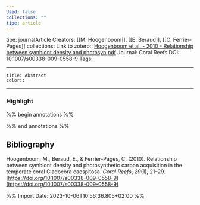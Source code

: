 ```yaml
---
Used: false
collections: ""
tipe: article
---
```

tipe: journalArticle
Creators: [[M. Hoogenboom]], [[E. Beraud]], [[C. Ferrier-Pagès]]
collections: 
Link to zotero:: [Hoogenboom et al. - 2010 - Relationship between symbiont density and photosyn.pdf](zotero://select/library/items/M68V6VWE)
Journal: Coral Reefs
DOI: 10.1007/s00338-009-0558-9
Tags: 

---
```ad-note
title: Abstract
color:: 

```

---
### Highlight

%% begin annotations %%

%% end annotations %%

## Bibliography

Hoogenboom, M., Beraud, E., & Ferrier-Pagès, C. (2010). Relationship between symbiont density and photosynthetic carbon acquisition in the temperate coral Cladocora caespitosa. _Coral Reefs_, _29_(1), 21–29. [https://doi.org/10.1007/s00338-009-0558-9](https://doi.org/10.1007/s00338-009-0558-9)

%% Import Date: 2023-10-06T10:56:36.805+02:00 %%
